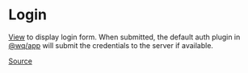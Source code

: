 # Login

[View][view] to display login form.  When submitted, the default auth plugin in [@wq/app] will submit the credentials to the server if available.

[Source]

[view]: ./index.md
[@wq/app]: ../@wq/app.md

[Source]: https://github.com/wq/wq.app/blob/main/packages/react/src/views/Login.js
